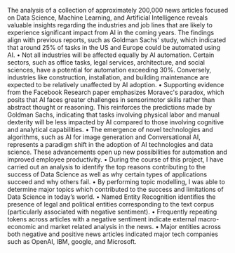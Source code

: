 The analysis of a collection of approximately 200,000 news
articles focused on Data Science, Machine Learning, and Artificial
Intelligence reveals valuable insights regarding the industries and
job lines that are likely to experience significant impact from AI in
the coming years. The findings align with previous reports, such
as Goldman Sachs' study, which indicated that around 25% of
tasks in the US and Europe could be automated using AI.
• Not all industries will be affected equally by AI automation.
Certain sectors, such as office tasks, legal services, architecture,
and social sciences, have a potential for automation exceeding
30%. Conversely, industries like construction, installation, and
building maintenance are expected to be relatively unaffected by
AI adoption.
• Supporting evidence from the Facebook Research paper
emphasizes Moravec's paradox, which posits that AI faces greater
challenges in sensorimotor skills rather than abstract thought or
reasoning. This reinforces the predictions made by Goldman
Sachs, indicating that tasks involving physical labor and manual
dexterity will be less impacted by AI compared to those involving
cognitive and analytical capabilities.
• The emergence of novel technologies and algorithms, such as AI
for image generation and Conversational AI, represents a
paradigm shift in the adoption of AI technologies and data
science. These advancements open up new possibilities for
automation and improved employee productivity.
• During the course of this project, I have carried out an analysis to
identify the top reasons contributing to the success of Data
Science as well as why certain types of applications succeed and
why others fail.
• By performing topic modelling, I was able to determine major
topics which contributed to the success and limitations of Data
Science in today’s world.
• Named Entity Recognition identifies the presence of legal and
political entities corresponding to the text corpus (particularly
associated with negative sentiment).
• Frequently repeating tokens across articles with a negative
sentiment indicate external macro-economic and market related
analysis in the news.
• Major entities across both negative and positive news articles
indicated major tech companies such as OpenAI, IBM, google, and
Microsoft.
